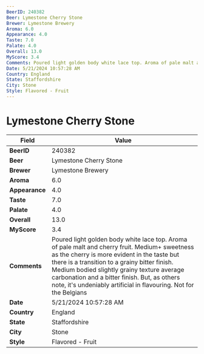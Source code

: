 ```yaml
---
BeerID: 240382
Beer: Lymestone Cherry Stone
Brewer: Lymestone Brewery
Aroma: 6.0
Appearance: 4.0
Taste: 7.0
Palate: 4.0
Overall: 13.0
MyScore: 3.4
Comments: Poured light golden body white lace top. Aroma of pale malt and cherry fruit. Medium+ sweetness as the cherry is more evident in the taste but there is a transition to a grainy bitter finish. Medium bodied slightly grainy texture average carbonation and a bitter finish. But, as others note, it's undeniably artificial in flavouring. Not for the Belgians
Date: 5/21/2024 10:57:28 AM
Country: England
State: Staffordshire
City: Stone
Style: Flavored - Fruit
---
```


# Lymestone Cherry Stone

| Field         | Value |
|---------------|-------|
| **BeerID** | 240382 |
| **Beer** | Lymestone Cherry Stone |
| **Brewer** | Lymestone Brewery |
| **Aroma** | 6.0 |
| **Appearance** | 4.0 |
| **Taste** | 7.0 |
| **Palate** | 4.0 |
| **Overall** | 13.0 |
| **MyScore** | 3.4 |
| **Comments** | Poured light golden body white lace top. Aroma of pale malt and cherry fruit. Medium+ sweetness as the cherry is more evident in the taste but there is a transition to a grainy bitter finish. Medium bodied slightly grainy texture average carbonation and a bitter finish. But, as others note, it's undeniably artificial in flavouring. Not for the Belgians  |
| **Date** | 5/21/2024 10:57:28 AM |
| **Country** | England |
| **State** | Staffordshire |
| **City** | Stone |
| **Style** | Flavored - Fruit |
